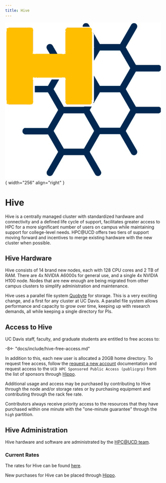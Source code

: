 ```yaml
---
title: Hive
---
```


![Hive Logo](../assets/hive-icon.png){ width="256" align="right" }

# Hive

Hive is a centrally managed cluster with standardized hardware and connectivity and a defined life cycle of support,
facilitates greater access to HPC for a more significant number of users on campus while maintaining support for
college-level needs. HPC@UCD offers two tiers of support moving forward and incentives to merge existing hardware with
the new cluster when possible.

## Hive Hardware

Hive consists of 14 brand new nodes, each with 128 CPU cores and 2 TB of RAM. There are 4x NVIDIA A6000s for general
use, and a single 4x NVIDIA H100 node. Nodes that are new enough are being migrated from other campus clusters to
simplify administration and maintenance.

Hive uses a parallel file system [Quobyte](https://www.quobyte.com) for storage. This is a very exciting change, and a
first for any cluster at UC Davis. A parallel file system allows performance and capacity to grow over time, keeping up
with research demands, all while keeping a single directory for PIs.

## Access to Hive

UC Davis staff, faculty, and graduate students are entitled to free access to:

-8<- "docs/include/hive-free-access.md"

In addition to this, each new user is allocated a 20GB home directory. To request free access, follow the
[request a new account](/account-requests/#how-to-request-a-new-account-on-a-cluster) documentation and request access
to the `UCD HPC Sponsored Public Access (publicgrp)` from the list of sponsors through
[Hippo](https://hippo.ucdavis.edu/Hive/myaccount).

Additional usage and access may be purchased by contributing to Hive through the node and/or storage rates or by
purchasing equipment and contributing through the rack fee rate.

Contributors always receive priority access to the resources that they have purchased within one minute with the
"one-minute guarantee" through the `high` partition.

## Hive Administration

Hive hardware and software are administrated by the [HPC@UCD team](https://hpc.ucdavis.edu/people).

### Current Rates

The rates for Hive can be found [here](https://hpc.ucdavis.edu/rates#hive).

New purchases for Hive can be placed through [Hippo](https://hippo.ucdavis.edu/Hive/product/index).
